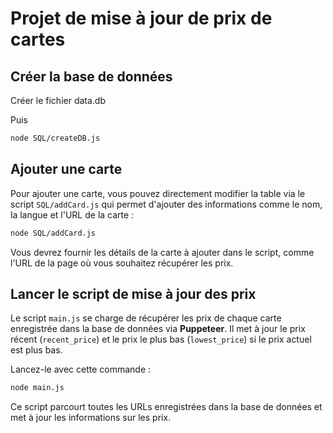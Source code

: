 # Projet de mise à jour de prix de cartes

## Créer la base de données

Créer le fichier data.db

Puis 
```bash
node SQL/createDB.js
```

## Ajouter une carte

Pour ajouter une carte, vous pouvez directement modifier la table via le script `SQL/addCard.js` qui permet d'ajouter des informations comme le nom, la langue et l'URL de la carte :

```bash
node SQL/addCard.js
```

Vous devrez fournir les détails de la carte à ajouter dans le script, comme l'URL de la page où vous souhaitez récupérer les prix.

## Lancer le script de mise à jour des prix

Le script `main.js` se charge de récupérer les prix de chaque carte enregistrée dans la base de données via **Puppeteer**. Il met à jour le prix récent (`recent_price`) et le prix le plus bas (`lowest_price`) si le prix actuel est plus bas.

Lancez-le avec cette commande :

```bash
node main.js
```

Ce script parcourt toutes les URLs enregistrées dans la base de données et met à jour les informations sur les prix.